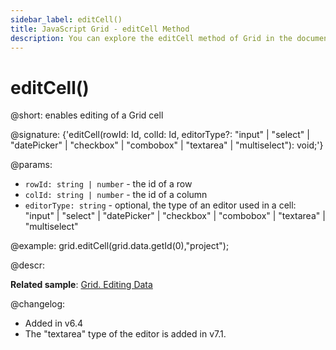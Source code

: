 ```yaml
---
sidebar_label: editCell()
title: JavaScript Grid - editCell Method 
description: You can explore the editCell method of Grid in the documentation of the DHTMLX JavaScript UI library. Browse developer guides and API reference, try out code examples and live demos, and download a free 30-day evaluation version of DHTMLX Suite 7.
---
```


# editCell()

@short: enables editing of a Grid cell

@signature: {'editCell(rowId: Id, colId: Id, editorType?: "input" | "select" | "datePicker" | "checkbox" | "combobox" | "textarea" | "multiselect"): void;'}

@params:
- `rowId: string | number` - the id of a row
- `colId: string | number` - the id of a column
- `editorType: string` - optional, the type of an editor used in a cell: "input" | "select" | "datePicker" | "checkbox" | "combobox" | "textarea" | "multiselect"

@example:
grid.editCell(grid.data.getId(0),"project");

@descr:

**Related sample**: [Grid. Editing Data](https://snippet.dhtmlx.com/pqbax5vs)

@changelog:

- Added in v6.4
- The "textarea" type of the editor is added in v7.1.

[comment]: # (@related: grid/usage.md#editing-data)

[comment]: # (@relatedapi: grid/api/grid_editend_method.md)